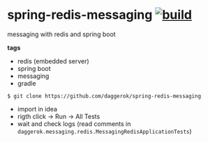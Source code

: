spring-redis-messaging [![build](https://travis-ci.org/daggerok/spring-redis-messaging.svg?branch=master)](https://travis-ci.org/daggerok/spring-redis-messaging)
======================

messaging with redis and spring boot

**tags**

- redis (embedded server)
- spring boot
- messaging
- gradle

```shell
$ git clone https://github.com/daggerok/spring-redis-messaging
```

- import in idea
- rigth click -> Run -> All Tests
- wait and check logs (read comments in ```daggerok.messaging.redis.MessagingRedisApplicationTests```)

